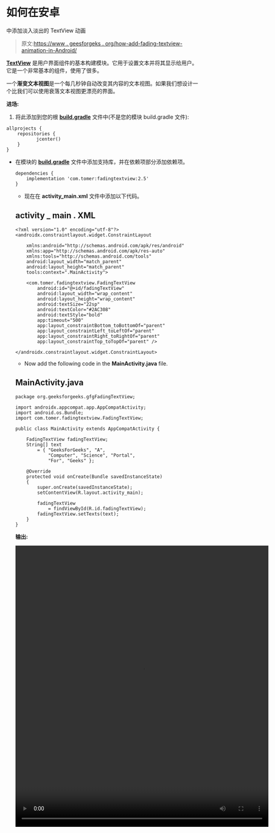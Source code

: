 # 如何在安卓

中添加淡入淡出的 TextView 动画

> 原文:[https://www . geesforgeks . org/how-add-fading-textview-animation-in-Android/](https://www.geeksforgeeks.org/how-to-add-fading-textview-animation-in-android/)

**[TextView](https://www.geeksforgeeks.org/textview-widget-in-android-using-java-with-examples/)** 是用户界面组件的基本构建模块。它用于设置文本并将其显示给用户。它是一个非常基本的组件，使用了很多。

一个**渐变文本视图**是一个每几秒钟自动改变其内容的文本视图。如果我们想设计一个比我们可以使用衰落文本视图更漂亮的界面。

**进场:**

1.  将此添加到您的根 **[build.gradle](https://www.geeksforgeeks.org/android-build-gradle/)** 文件中(不是您的模块 build.gradle 文件):

```
allprojects {
    repositories {
           jcenter()
    }
}
```

*   在模块的 **[build.gradle](https://www.geeksforgeeks.org/android-build-gradle/)** 文件中添加支持库，并在依赖项部分添加依赖项。

    ```
    dependencies {
        implementation 'com.tomer:fadingtextview:2.5'
    }
    ```

    *   现在在 **activity_main.xml** 文件中添加以下代码。

    ## activity _ main . XML

    ```
    <?xml version="1.0" encoding="utf-8"?>
    <androidx.constraintlayout.widget.ConstraintLayout 

        xmlns:android="http://schemas.android.com/apk/res/android"
        xmlns:app="http://schemas.android.com/apk/res-auto"
        xmlns:tools="http://schemas.android.com/tools"
        android:layout_width="match_parent"
        android:layout_height="match_parent"
        tools:context=".MainActivity">

        <com.tomer.fadingtextview.FadingTextView
            android:id="@+id/fadingTextView"
            android:layout_width="wrap_content"
            android:layout_height="wrap_content"
            android:textSize="22sp"
            android:textColor="#2AC308"
            android:textStyle="bold"
            app:timeout="500"
            app:layout_constraintBottom_toBottomOf="parent"
            app:layout_constraintLeft_toLeftOf="parent"
            app:layout_constraintRight_toRightOf="parent"
            app:layout_constraintTop_toTopOf="parent" />

    </androidx.constraintlayout.widget.ConstraintLayout>
    ```

    *   Now add the following code in the **MainActivity.java** file.

    ## MainActivity.java

    ```
    package org.geeksforgeeks.gfgFadingTextView;

    import androidx.appcompat.app.AppCompatActivity;
    import android.os.Bundle;
    import com.tomer.fadingtextview.FadingTextView;

    public class MainActivity extends AppCompatActivity {

        FadingTextView fadingTextView;
        String[] text
            = { "GeeksForGeeks", "A",
                "Computer", "Science", "Portal",
                "For", "Geeks" };

        @Override
        protected void onCreate(Bundle savedInstanceState)
        {
            super.onCreate(savedInstanceState);
            setContentView(R.layout.activity_main);

            fadingTextView
                = findViewById(R.id.fadingTextView);
            fadingTextView.setTexts(text);
        }
    }
    ```

    **输出:**

    <video class="wp-video-shortcode" id="video-411713-1" width="665" height="739" preload="metadata" controls=""><source type="video/mp4" src="https://media.geeksforgeeks.org/wp-content/uploads/20200507013947/Record_2020-05-06-19-55-21_a2713a04fe48232cffc9a346995b5281.mp4?_=1">[https://media.geeksforgeeks.org/wp-content/uploads/20200507013947/Record_2020-05-06-19-55-21_a2713a04fe48232cffc9a346995b5281.mp4](https://media.geeksforgeeks.org/wp-content/uploads/20200507013947/Record_2020-05-06-19-55-21_a2713a04fe48232cffc9a346995b5281.mp4)</video>